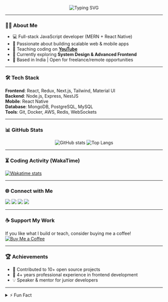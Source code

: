 <!-- Profile README for GitHub -->

<!-- Banner or cool intro GIF (optional) -->
<p align="center">
  <img src="https://readme-typing-svg.herokuapp.com?font=Fira+Code&size=30&color=36BCF7&center=true&vCenter=true&width=600&lines=Hey+there!+I'm+Aswin+👋;MERN+Stack+Developer;React+Native+Enthusiast;Open+Source+Contributor" alt="Typing SVG" />
</p>

---

### 👨‍💻 About Me
- 💻 Full-stack JavaScript developer (MERN + React Native)  
- 🚀 Passionate about building scalable web & mobile apps  
- 🎥 Teaching coding on **[YouTube](https://www.youtube.com/@CodeWithAswin)**  
- 🌱 Currently exploring **System Design & Advanced Frontend**  
- 📍 Based in India | Open for freelance/remote opportunities  

---

### 🛠 Tech Stack
**Frontend**: React, Redux, Next.js, Tailwind, Material UI  
**Backend**: Node.js, Express, NestJS  
**Mobile**: React Native  
**Database**: MongoDB, PostgreSQL, MySQL  
**Tools**: Git, Docker, AWS, Redis, WebSockets  

---

### 📊 GitHub Stats
<p align="center">
  <img src="https://github-readme-stats.vercel.app/api?username=your-username&show_icons=true&theme=radical" alt="GitHub stats" />
  <img src="https://github-readme-stats.vercel.app/api/top-langs/?username=your-username&layout=compact&theme=radical" alt="Top Langs" />
</p>

---

### ⏳ Coding Activity (WakaTime)
<!-- Requires WakaTime integration -->
[![Wakatime stats](https://github-readme-stats.vercel.app/api/wakatime?username=your-wakatime-username&theme=radical)](https://wakatime.com/)

---

### 🌐 Connect with Me
<p align="left">
  <a href="mailto:youremail@example.com"><img src="https://img.shields.io/badge/Email-D14836?style=for-the-badge&logo=gmail&logoColor=white"></a>
  <a href="https://www.linkedin.com/in/your-linkedin/"><img src="https://img.shields.io/badge/LinkedIn-0077B5?style=for-the-badge&logo=linkedin&logoColor=white"></a>
  <a href="https://twitter.com/your-twitter"><img src="https://img.shields.io/badge/Twitter-1DA1F2?style=for-the-badge&logo=twitter&logoColor=white"></a>
  <a href="https://dev.to/your-devto"><img src="https://img.shields.io/badge/Dev.to-0A0A0A?style=for-the-badge&logo=dev.to&logoColor=white"></a>
</p>

---

### ☕ Support My Work
If you like what I build or teach, consider buying me a coffee!  
[![Buy Me a Coffee](https://img.shields.io/badge/Buy%20Me%20a%20Coffee-ff813f?style=for-the-badge&logo=buy-me-a-coffee&logoColor=white)](https://www.buymeacoffee.com/yourid)

---

### 🏆 Achievements
- 🌟 Contributed to 10+ open source projects  
- 🎯 4+ years professional experience in frontend development  
- 💡 Speaker & mentor for junior developers  

---

<details>
<summary>⚡ Fun Fact</summary>
I can debug faster with a cup of masala chai in hand! ☕
</details>
